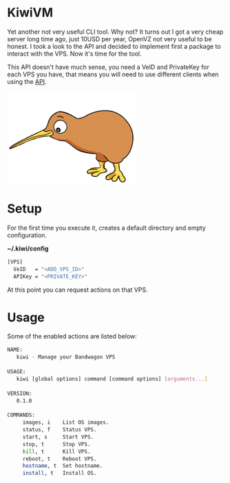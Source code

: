 # KiwiVM

Yet another not very useful CLI tool. Why not? It turns out I got a very cheap server long time ago, just 10USD per year, OpenVZ not very useful to be honest. 
I took a look to the API and decided to implement first a package to interact with the VPS. Now it's time for the tool.

This API doesn't have much sense, you need a VeID and PrivateKey for each VPS you have, that means you will need to use different clients when using the [API](https://github.com/sgmac/bandwagon).

![kiwivm](./kiwi.png)

# Setup

For the first time you execute it, creates a default directory and empty configuration.

**~/.kiwi/config**

```bash
[VPS]
  VeID   = "<ADD_VPS_ID>"
  APIKey = "<PRIVATE_KEY>"
```

At this point you can request actions on that VPS.


# Usage

Some of the enabled actions are listed below:

```bash
NAME:
   kiwi - Manage your Bandwagon VPS

USAGE:
   kiwi [global options] command [command options] [arguments...]

VERSION:
   0.1.0

COMMANDS:
     images, i    List OS images.
     status, f    Status VPS.
     start, s     Start VPS.
     stop, t      Stop VPS.
     kill, t      Kill VPS.
     reboot, t    Reboot VPS.
     hostname, t  Set hostname.
     install, t   Install OS.

```
